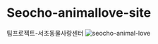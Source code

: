 # Seocho-animallove-site
팀프로젝트-서초동물사랑센터
![seocho-animal-love](https://user-images.githubusercontent.com/91304854/139195404-3aaafccb-6513-4c57-9dc1-2368afcc6f47.png)
